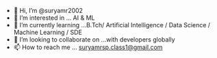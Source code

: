 - 👋 Hi, I’m @suryamr2002
- 👀 I’m interested in ... AI & ML
- 🌱 I’m currently learning ...B.Tch/ Artificial Intelligence / Data Science / Machine Learning / SDE
- 💞️ I’m looking to collaborate on ...with developers globally
- 📫 How to reach me ...
 suryamrsp.class1@gmail.com

<!---
suryamr2002/suryamr2002 is a ✨ special ✨ repository because its `README.md` (this file) appears on your GitHub profile.
You can click the Preview link to take a look at your changes.
--->
